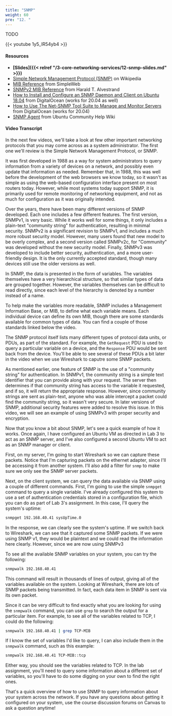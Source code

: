```yaml
---
title: "SNMP"
weight: 60
pre: "12. "
---
```


TODO

{{< youtube 1y5_IR54yb4 >}}

#### Resources

* **[Slides]({{< relref "/3-core-networking-services/12-snmp-slides.md" >}})**
* [Simple Network Management Protocol (SNMP)](https://en.wikipedia.org/wiki/Simple_Network_Management_Protocol) on Wikipedia
* [MIB Reference](http://www.simpleweb.org/ietf/mibs/) from SimpleWeb
* [SNMPv2 MIB Reference](https://www.alvestrand.no/objectid/1.3.6.1.2.1.html) from Harald T. Alvestrand
* [How to Install and Configure an SNMP Daemon and Client on Ubuntu 18.04](https://www.digitalocean.com/community/tutorials/how-to-install-and-configure-an-snmp-daemon-and-client-on-ubuntu-18-04) from DigitalOcean (works for 20.04 as well)
* [How to Use The Net-SNMP Tool Suite to Manage and Monitor Servers](https://www.digitalocean.com/community/tutorials/how-to-use-the-net-snmp-tool-suite-to-manage-and-monitor-servers) from DigitalOcean (works for 20.04)
* [SNMP Agent](https://help.ubuntu.com/community/SNMPAgent) from Ubuntu Community Help Wiki

#### Video Transcript

In the next few videos, we'll take a look at few other important networking protocols that you may come across as a system administrator. The first one we'll review is the Simple Network Management Protocol, or SNMP.

It was first developed in 1988 as a way for system administrators to query information from a variety of devices on a network, and possibly even update that information as needed. Remember that, in 1988, this was well before the development of the web browsers we know today, so it wasn't as simple as using the web-based configuration interface present on most routers today. However, while most systems today support SNMP, it is primarily used for remote monitoring of networking equipment, and not as much for configuration as it was originally intended.

Over the years, there have been many different versions of SNMP developed. Each one includes a few different features. The first version, SNMPv1, is very basic. While it works well for some things, it only includes a plain-text "community string" for authentication, resulting in minimal security. SNMPv2 is a significant revision to SNMPv1, and includes a much more robust security model. However, many users found that new model to be overly complex, and a second version called SNMPv2c, for "Community" was developed without the new security model. Finally, SNMPv3 was developed to include better security, authentication, and a more user-friendly design. It is the only currently accepted standard, though many devices still use the older versions as well.

In SNMP, the data is presented in the form of variables. The variables themselves have a very hierarchical structure, so that similar types of data are grouped together. However, the variables themselves can be difficult to read directly, since each level of the hierarchy is denoted by a number instead of a name.

To help make the variables more readable, SNMP includes a Management Information Base, or MIB, to define what each variable means. Each individual device can define its own MIB, though there are some standards available for common types of data. You can find a couple of those standards linked below the video.

The SNMP protocol itself lists many different types of protocol data units, or PDUs, as part of the standard. For example, the `GetRequest` PDU is used to query a particular variable on a device, and the `Response` PDU would be sent back from the device. You'll be able to see several of these PDUs a bit later in the video when we use Wireshark to caputre some SNMP packets.

As mentioned earlier, one feature of SNMP is the use of a "community string" for authentication. In SNMPv1, the community string is a simple text identifier that you can provide along with your request. The server then determines if that community string has access to the variable it requested, and if so, it will return the appropriate response. However, since community strings are sent as plain-text, anyone who was able intercept a packet could find the community string, so it wasn't very secure. In later versions of SNMP, additional security features were added to resolve this issue. In this video, we will see an example of using SNMPv3 with proper security and encryption. 

Now that you know a bit about SNMP, let's see a quick example of how it works. Once again, I have configured an Ubuntu VM as directed in Lab 3 to act as an SNMP server, and I've also configured a second Ubuntu VM to act as an SNMP manager or client.

First, on my server, I'm going to start Wireshark so we can capture these packets. Notice that I'm capturing packets on the ethernet adapter, since I'll be accessing it from another system. I'll also add a filter for `snmp` to make sure we only see the SNMP server packets.

Next, on the client system, we can query the data available via SNMP using a couple of different commands. First, I'm going to use the simple `snmpget` command to query a single variable. I've already configured this system to use a set of authentication credentials stored in a configuration file, which you can do as part of Lab 3's assignment. In this case, I'll query the system's uptime:

```bash
snmpget 192.168.40.41 sysUpTime.0
```

In the response, we can clearly see the system's uptime. If we switch back to Wireshark, we can see that it captured some SNMP packets. If we were using SNMP v1, they would be plaintext and we could read the information here clearly. However, since we are now using SNMPv3

To see all the available SNMP variables on your system, you can try the following:

```bash
snmpwalk 192.168.40.41
```

This command will result in thousands of lines of output, giving all of the variables available on the system. Looking at Wireshark, there are lots of SNMP packets being transmitted. In fact, each data item in SNMP is sent via its own packet. 

Since it can be very difficult to find exactly what you are looking for using the `snmpwalk` command, you can use `grep` to search the output for a particular item. For example, to see all of the variables related to TCP, I could do the following:

```bash
snmpwalk 192.168.40.41 | grep TCP-MIB
```

If I know the set of variables I'd like to query, I can also include them in the `snmpwalk` command, such as this example:

```bash
snmpwalk 192.168.40.41 TCP-MIB::tcp
```

Either way, you should see the variables related to TCP. In the lab assignment, you'll need to query some information about a different set of variables, so you'll have to do some digging on your own to find the right ones. 

That's a quick overview of how to use SNMP to query information about your system across the network. If you have any questions about getting it configured on your system, use the course discussion forums on Canvas to ask a question anytime!
